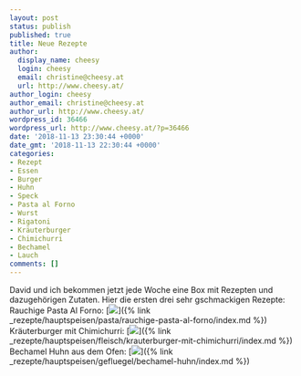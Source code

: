 ```yaml
---
layout: post
status: publish
published: true
title: Neue Rezepte
author:
  display_name: cheesy
  login: cheesy
  email: christine@cheesy.at
  url: http://www.cheesy.at/
author_login: cheesy
author_email: christine@cheesy.at
author_url: http://www.cheesy.at/
wordpress_id: 36466
wordpress_url: http://www.cheesy.at/?p=36466
date: '2018-11-13 23:30:44 +0000'
date_gmt: '2018-11-13 22:30:44 +0000'
categories:
- Rezept
- Essen
- Burger
- Huhn
- Speck
- Pasta al Forno
- Wurst
- Rigatoni
- Kräuterburger
- Chimichurri
- Bechamel
- Lauch
comments: []
---
```

David und ich bekommen jetzt jede Woche eine Box mit Rezepten und dazugehörigen Zutaten. Hier die ersten drei sehr gschmackigen Rezepte:
Rauchige Pasta Al Forno:
[![](http://www.cheesy.at/wp-content/uploads/AlForno-3.jpg)]({% link _rezepte/hauptspeisen/pasta/rauchige-pasta-al-forno/index.md %})
Kräuterburger mit Chimichurri:
[![](http://www.cheesy.at/wp-content/uploads/Kräuterburger-2.jpg)]({% link _rezepte/hauptspeisen/fleisch/krauterburger-mit-chimichurri/index.md %})
Bechamel Huhn aus dem Ofen:
[![](http://www.cheesy.at/wp-content/uploads/Bechamel-Huhn-3.jpg)]({% link _rezepte/hauptspeisen/gefluegel/bechamel-huhn/index.md %})
